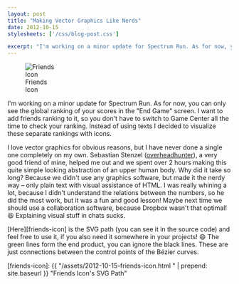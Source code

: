 ```yaml
---
layout: post
title: "Making Vector Graphics Like Nerds"
date: 2012-10-15
stylesheets: ['/css/blog-post.css']

excerpt: "I'm working on a minor update for Spectrum Run. As for now, you can only see the global ranking of your scores in the \"End Game\" screen. I want to add friends ranking to it, so you don't have to switch to Game Center all the time to check your ranking. Instead of using texts I decided to visualize these separate rankings with icons."
---
```

<div class="text-center">
  <figure class="figure float-md-right" style="max-width: 80px;">
    <img class="figure-img img-fluid rounded" src="{{ "/assets/2012-10-15-friends-icon.png" | prepend: site.baseurl }}" alt="Friends Icon"/>
    <figcaption class="figure-caption">Friends Icon</figcaption>
  </figure>
</div>

I'm working on a minor update for Spectrum Run. As for now, you can only see the global ranking of your scores in the "End Game" screen. I want to add friends ranking to it, so you don't have to switch to Game Center all the time to check your ranking. Instead of using texts I decided to visualize these separate rankings with icons.

I love vector graphics for obvious reasons, but I have never done a single one completely on my own. Sebastian Stenzel ([overheadhunter][gh-overheadhunter]), a very good friend of mine, helped me out and we spent over 2 hours making this quite simple looking abstraction of an upper human body. Why did it take so long? Because we didn't use any graphics software, but made it the nerdy way – only plain text with visual assistance of HTML. I was really whining a lot, because I didn't understand the relations between the numbers, so he did the most work, but it was a fun and good lesson! Maybe next time we should use a collaboration software, because Dropbox wasn't that optimal! :laughing: Explaining visual stuff in chats sucks.

[Here][friends-icon] is the SVG path (you can see it in the source code) and feel free to use it, if you also need it somewhere in your projects! :smile: The green lines form the end product, you can ignore the black lines. These are just connections between the control points of the Bézier curves.

[gh-overheadhunter]: https://github.com/overheadhunter "Sebastian Stenzel on GitHub"
[friends-icon]: {{ "/assets/2012-10-15-friends-icon.html " | prepend: site.baseurl }} "Friends Icon's SVG Path"

